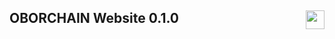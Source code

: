 ## OBORCHAIN Website 0.1.0 <img align="right" src="https://fundrequest.io/assets/img/logo.png" height="30px" />
